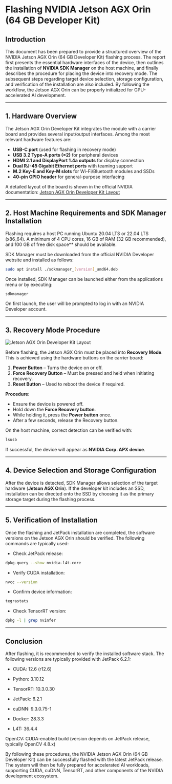 # Flashing NVIDIA Jetson AGX Orin (64 GB Developer Kit)

## Introduction

This document has been prepared to provide a structured overview of the NVIDIA Jetson AGX Orin (64 GB Developer Kit) flashing process. The report first presents the essential hardware interfaces of the device, then outlines the installation of **NVIDIA SDK Manager** on the host machine, and finally describes the procedure for placing the device into recovery mode. The subsequent steps regarding target device selection, storage configuration, and verification of the installation are also included. By following the workflow, the Jetson AGX Orin can be properly initialized for GPU-accelerated AI development.

---

## 1. Hardware Overview

The Jetson AGX Orin Developer Kit integrates the module with a carrier board and provides several input/output interfaces. Among the most relevant hardware features are:

* **USB-C port** (used for flashing in recovery mode)
* **USB 3.2 Type-A ports (×2)** for peripheral devices
* **HDMI 2.1 and DisplayPort 1.4a outputs** for display connection
* **Dual RJ-45 Gigabit Ethernet ports** with teaming support
* **M.2 Key-E and Key-M slots** for Wi-Fi/Bluetooth modules and SSDs
* **40-pin GPIO header** for general-purpose interfacing

A detailed layout of the board is shown in the official NVIDIA documentation:
[Jetson AGX Orin Developer Kit Layout](https://developer.nvidia.com/embedded/learn/jetson-agx-orin-devkit-user-guide/howto.html)

---

## 2. Host Machine Requirements and SDK Manager Installation

Flashing requires a host PC running Ubuntu 20.04 LTS or 22.04 LTS (x86\_64). A minimum of 4 CPU cores, 16 GB of RAM (32 GB recommended), and 100 GB of free disk space** should be available.

SDK Manager must be downloaded from the official NVIDIA Developer website and installed as follows:

```bash
sudo apt install ./sdkmanager_[version]_amd64.deb
```

Once installed, SDK Manager can be launched either from the applications menu or by executing:

```bash
sdkmanager
```

On first launch, the user will be prompted to log in with an NVIDIA Developer account.

---

## 3. Recovery Mode Procedure

![Jetson AGX Orin Developer Kit Layout](https://developer.download.nvidia.com/embedded/images/jetsonAgxOrin/getting_started/jaodk_labeled_01.png)


Before flashing, the Jetson AGX Orin must be placed into **Recovery Mode**. This is achieved using the hardware buttons on the carrier board:

1. **Power Button** – Turns the device on or off.
2. **Force Recovery Button** – Must be pressed and held when initiating recovery.
3. **Reset Button** – Used to reboot the device if required.

**Procedure:**

* Ensure the device is powered off.
* Hold down the **Force Recovery button**.
* While holding it, press the **Power button** once.
* After a few seconds, release the Recovery button.

On the host machine, correct detection can be verified with:

```bash
lsusb
```

If successful, the device will appear as **NVIDIA Corp. APX device**.

---

## 4. Device Selection and Storage Configuration

After the device is detected, SDK Manager allows selection of the target hardware (**Jetson AGX Orin**). If the developer kit includes an SSD, installation can be directed onto the SSD by choosing it as the primary storage target during the flashing process.

---

## 5. Verification of Installation

Once the flashing and JetPack installation are completed, the software versions on the Jetson AGX Orin should be verified. The following commands are typically used:

* Check JetPack release:

```bash
dpkg-query --show nvidia-l4t-core
```


* Verify CUDA installation:

```bash
nvcc --version
```

* Confirm device information:

```bash
tegrastats
```

* Check TensorRT version:

```bash
dpkg -l | grep nvinfer
```

---

## Conclusion

After flashing, it is recommended to verify the installed software stack. The following versions are typically provided with JetPack 6.2.1:

- CUDA: 12.6 (r12.6)

- Python: 3.10.12

- TensorRT: 10.3.0.30

- JetPack: 6.2.1

- cuDNN: 9.3.0.75-1

- Docker: 28.3.3

- L4T: 36.4.4

OpenCV: CUDA-enabled build (version depends on JetPack release, typically OpenCV 4.8.x)

By following these procedures, the NVIDIA Jetson AGX Orin (64 GB Developer Kit) can be successfully flashed with the latest JetPack release. The system will then be fully prepared for accelerated AI workloads, supporting CUDA, cuDNN, TensorRT, and other components of the NVIDIA development ecosystem.

